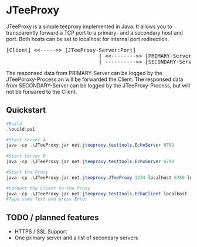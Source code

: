 # JTeeProxy
JTeeProxy is a simple teeproxy implemented in Java. It allows you to transparently forward a TCP port to a primary- and a secondary host and port. Both hosts can be set to localhost for internal port redirection.
<pre>
[Client] <<----->> [JTeeProxy-Server:Port] 
                              | <<-------->> [PRIMARY-Server:Port]
                              | ---------->> [SECONDARY-Server:Port]
</pre>
The responsed data from PRIMARY-Server can be logged by the JTeePoroxy-Process an will be forwarded the Client.
The responsed data from SECONDARY-Server can be logged by the JTeeProxy-Process, but will not be forwared to the Client.

## Quickstart

```powershell
#Build
.\build.ps1

#Start Server A
java -cp .\JTeeProxy.jar net.jteeproxy.testtools.EchoServer 6789 
 
#Start Server B
java -cp .\JTeeProxy.jar net.jteeproxy.testtools.EchoServer 6790 

#Start the Proxy
java -cp .\JTeeProxy.jar net.jteeproxy.JTeeProxy 1234 localhost 6789 localhost 6790 

#Connect the Client to the Proxy
java -cp .\JTeeProxy.jar net.jteeproxy.testtools.EchoClient localhost 1234
#Type some Text and press Enter
```

## TODO / planned features

* HTTPS / SSL Support
* One primary server and a list of secondary servers
